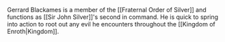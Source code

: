 Gerrard Blackames is a member of the [[Fraternal Order of Silver]] and functions as [[Sir John Silver]]'s second in command. He is quick to spring into action to root out any evil he encounters throughout the [[Kingdom of Enroth|Kingdom]].

